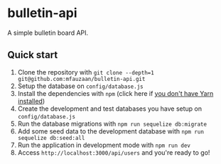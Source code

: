 # bulletin-api
A simple bulletin board API.

## Quick start

1. Clone the repository with `git clone --depth=1 git@github.com:mfauzaan/bulletin-api.git`
2. Setup the database on `config/database.js`
3. Install the dependencies with `npm` (click here if [you don't have Yarn installed](https://yarnpkg.com/docs/install))
4. Create the development and test databases you have setup on `config/database.js`
5. Run the database migrations with `npm run sequelize db:migrate`
6. Add some seed data to the development database with `npm run sequelize db:seed:all`
7. Run the application in development mode with `npm run dev`
8. Access `http://localhost:3000/api/users` and you're ready to go!

